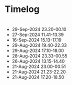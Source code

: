 # Timelog

#
- 29-Sep-2024 23.20-00.10
- 27-Sep-2024 11.41-13.39
- 16-Sep-2024 15.13-17.19
- 29-Aug-2024 19.40-22.33
- 29-Aug-2024 17.10-18.00
- 28-Aug-2024 23.33-00.55
- 26-Aug-2024 13.15-14.40
- 21-Aug-2024 23.00-00.51
- 21-Aug-2024 21.23-22.20
- 21-Aug-2024 17.20-18.50
